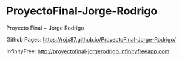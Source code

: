 # ProyectoFinal-Jorge-Rodrigo
Proyecto Final + Jorge Rodrigo

Github Pages:
https://rojx87.github.io/ProyectoFinal-Jorge-Rodrigo/

InfinityFree:
http://proyectofinal-jorgerodrigo.infinityfreeapp.com
